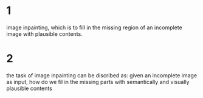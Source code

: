 # 1
image inpainting, which is to fill in the missing region of an incomplete image with plausible contents.

# 2
the task of image inpainting can be discribed as: given an incomplete image as input, how do we fil in the missing parts with semantically and visually plausible contents
